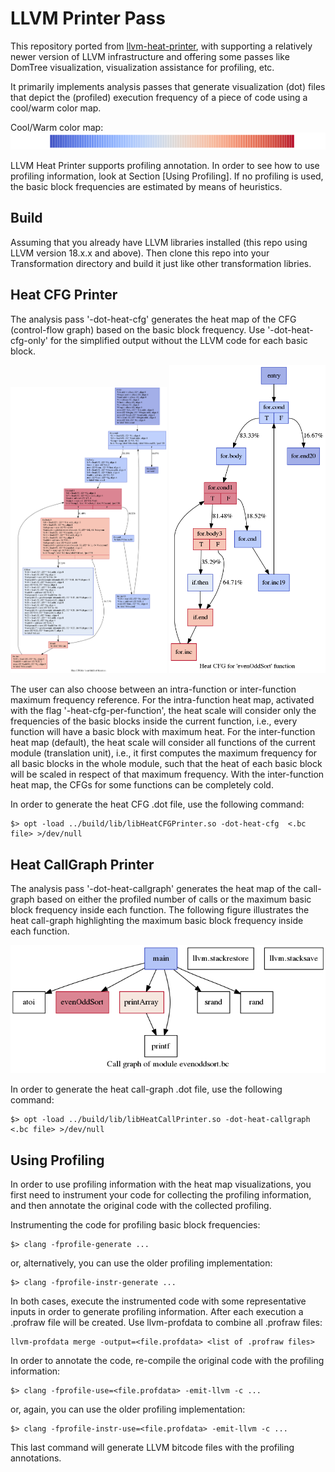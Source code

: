 # LLVM Printer Pass

This repository ported from [llvm-heat-printer](https://github.com/rcorcs/llvm-heat-printer), with supporting a relatively newer version of LLVM infrastructure and offering some passes like DomTree visualization, visualization assistance for profiling, etc.

It primarily implements analysis passes that generate visualization (dot) files that depict the (profiled) execution frequency of a piece of code using a cool/warm color map.

Cool/Warm color map:
![CoolWarm Map](images/coolwarm.png)

LLVM Heat Printer supports profiling annotation.
In order to see how to use profiling information, look at Section [Using Profiling].
If no profiling is used, the basic block frequencies are estimated by means of heuristics.

## Build

Assuming that you already have LLVM libraries installed (this repo using LLVM version 18.x.x and above).
Then clone this repo into your Transformation directory and build it just like other transformation libries.

## Heat CFG Printer

The analysis pass '-dot-heat-cfg' generates the heat map of the CFG (control-flow graph) based on the basic block frequency.
Use '-dot-heat-cfg-only' for the simplified output without the LLVM code for each basic block.

<p align="center">
<img src="images/heat-cfg.png" width="250">
<img src="images/heat-cfg-only.png" width="250">
</p>

The user can also choose between an intra-function or inter-function maximum frequency reference.
For the intra-function heat map, activated with the flag '-heat-cfg-per-function', the heat scale will consider only the frequencies of the basic blocks inside the current function, i.e., every function will have a basic block with maximum heat.
For the inter-function heat map (default), the heat scale will consider all functions of the current module (translation unit), i.e., it first computes the maximum frequency for all basic blocks in the whole module, such that the heat of each basic block will be scaled in respect of that maximum frequency.
With the inter-function heat map, the CFGs for some functions can be completely cold.

In order to generate the heat CFG .dot file, use the following command:
```
$> opt -load ../build/lib/libHeatCFGPrinter.so -dot-heat-cfg  <.bc file> >/dev/null
```

## Heat CallGraph Printer

The analysis pass '-dot-heat-callgraph' generates the heat map of the call-graph based on either the profiled number of calls or the maximum basic block frequency inside each function.
The following figure illustrates the heat call-graph highlighting the maximum basic block frequency inside each function.

<p align="center">
<img src="images/heat-callgraph.png" width="512">
</p>

In order to generate the heat call-graph .dot file, use the following command:
```
$> opt -load ../build/lib/libHeatCallPrinter.so -dot-heat-callgraph  <.bc file> >/dev/null
```

## Using Profiling

In order to use profiling information with the heat map visualizations, you first need to instrument your code for collecting the profiling information, and then annotate the original code with the collected profiling.

Instrumenting the code for profiling basic block frequencies:
```
$> clang -fprofile-generate ...
```
or, alternatively, you can use the older profiling implementation:
```
$> clang -fprofile-instr-generate ...
```

In both cases, execute the instrumented code with some representative inputs in order to generate profiling information.
After each execution a .profraw file will be created.
Use llvm-profdata to combine all .profraw files:
```
llvm-profdata merge -output=<file.profdata> <list of .profraw files>
```

In order to annotate the code, re-compile the original code with the profiling information:
```
$> clang -fprofile-use=<file.profdata> -emit-llvm -c ...
```
or, again, you can use the older profiling implementation:
```
$> clang -fprofile-instr-use=<file.profdata> -emit-llvm -c ...
```
This last command will generate LLVM bitcode files with the profiling annotations.

